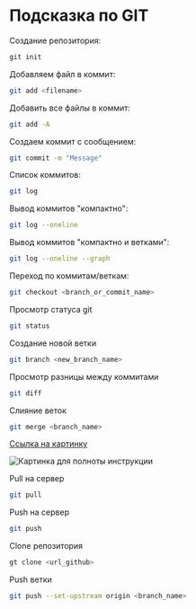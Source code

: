 # Подсказка по GIT

Создание репозитория:
```cmd
git init
```
Добавляем файл в коммит:
```sh
git add <filename>
```
Добавить все файлы в коммит:
```sh
git add -A
```
Создаем коммит с сообщением:
```sh
git commit -m "Message"
```
Список коммитов:
```sh
git log
```
Вывод коммитов "компактно":
```sh
git log --oneline
```
Вывод коммитов "компактно и ветками":
```sh
git log --oneline --graph
```
Переход по коммитам/веткам:
```sh
git checkout <branch_or_commit_name>
```
Просмотр статуса git
```sh
git status
```
Создание новой ветки
```sh
git branch <new_branch_name>
```
Просмотр разницы между коммитами
```sh
git diff
```
Слияние веток
```sh
git merge <branch_name>
```
[Ссылка на картинку](image.png)

![Картинка для полноты инструкции](/image.jpeg)

Pull на сервер
```sh
git pull
```
Push на сервер
```sh
git push
```
Clone репозитория
```sh
gt clone <url_github>
```

Push ветки
```sh
git push --set-upstream origin <branch_name>
```
